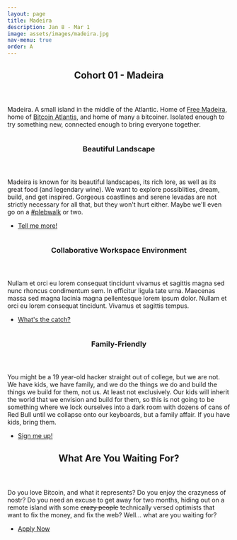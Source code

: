 ```yaml
---
layout: page
title: Madeira
description: Jan 8 - Mar 1
image: assets/images/madeira.jpg
nav-menu: true
order: A
---
```


<!-- Main -->
<div id="main">

<!-- One -->
<section id="one">
	<div class="inner">
		<header class="major">
			<h2>Cohort 01 - Madeira</h2>
		</header>
		<p>
		Madeira. A small island in the middle of the Atlantic. Home of <a href="https://www.freemadeira.com/" target="_blank">Free Madeira</a>, home of <a href="https://bitcoinatlantis.com/" target="_blank">Bitcoin Atlantis</a>, and home of many a bitcoiner. Isolated enough to try something new, connected enough to bring everyone together.
		</p>
	</div>
</section>

<!-- Two -->
<section id="two" class="spotlights">
	<section>
		<img src="{% link assets/images/pic08.jpg %}" alt="" data-position="center center" />
		<div class="content">
			<div class="inner">
				<header class="major">
					<h3>Beautiful Landscape</h3>
				</header>
				<p>
				Madeira is known for its beautiful landscapes, its rich lore, as
				well as its great food (and legendary wine). We want to explore
				possiblities, dream, build, and get inspired. Gorgeous
				coastlines and serene levadas are not strictly necessary for all
				that, but they won't hurt either. Maybe we'll even go on a 
				<a href="https://plebwalks.com/" target="_blank">#plebwalk</a>
				or two.
				</p>
				<ul class="actions">
					<li><a href="#cowork" class="button scrolly">Tell me more!</a></li>
				</ul>
			</div>
		</div>
	</section>
	<section>
		<img src="{% link assets/images/pic09.jpg %}" alt="" data-position="top center" />
		<div class="content">
			<div class="inner">
				<header class="major">
					<h3 id="cowork">Collaborative Workspace Environment</h3>
				</header>
				<p>
				Nullam et orci eu lorem consequat tincidunt vivamus et sagittis
				magna sed nunc rhoncus condimentum sem. In efficitur ligula tate
				urna. Maecenas massa sed magna lacinia magna pellentesque lorem
				ipsum dolor. Nullam et orci eu lorem consequat tincidunt.
				Vivamus et sagittis tempus.
				</p>
				<ul class="actions">
					<li><a href="#family" class="button scrolly">What's the catch?</a></li>
				</ul>
			</div>
		</div>
	</section>
	<section>
		<img src="{% link assets/images/pic10.jpg %}" alt="" data-position="25% 25%" />
		<div class="content">
			<div class="inner">
				<header class="major">
					<h3 id="family">Family-Friendly</h3>
				</header>
				<p>
				You might be a 19 year-old hacker straight out of college, but
				we are not. We have kids, we have family, and we do the things
				we do and build the things we build for them, not us. At least
				not exclusively. Our kids will inherit the world that we
				envision and build for them, so this is not going to be
				something where we lock ourselves into a dark room with dozens
				of cans of Red Bull until we collapse onto our keyboards, but a
				family affair. If you have kids, bring them.
				</p>
				<ul class="actions">
					<li><a href="#apply" class="button scrolly">Sign me up!</a></li>
				</ul>
			</div>
		</div>
	</section>
</section>

<!-- Three -->
<section id="three">
	<div class="inner">
		<header class="major">
			<h2 id="apply">What Are You Waiting For?</h2>
		</header>
		<p>
		Do you love Bitcoin, and what it represents? Do you enjoy the crazyness
		of nostr? Do you need an excuse to get away for two months, hiding out
		on a remote island with some <s>crazy people</s> technically versed
		optimists that want to fix the money, and fix the web? Well... what are
		you waiting for?
		</p>
		<ul class="actions">
			<li><a href="{{ site.typeform }}" target="_blank" class="button next">Apply Now</a></li>
		</ul>
	</div>
</section>

</div>